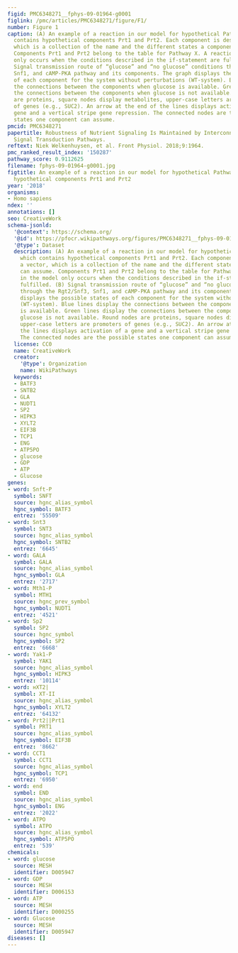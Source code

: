 ```yaml
---
figid: PMC6348271__fphys-09-01964-g0001
figlink: /pmc/articles/PMC6348271/figure/F1/
number: Figure 1
caption: (A) An example of a reaction in our model for hypothetical PathwayX, which
  contains hypothetical components Prt1 and Prt2. Each component is designated a vector,
  which is a collection of the name and the different states a component can assume.
  Components Prt1 and Prt2 belong to the table for Pathway X. A reaction in the model
  only occurs when the conditions described in the if-statement are fulfilled. (B)
  Signal transmission route of “glucose” and “no glucose” conditions through the Rgt2/Snf3,
  Snf1, and cAMP-PKA pathway and its components. The graph displays the possible states
  of each component for the system without perturbations (WT-system). Blue lines display
  the connections between the components when glucose is available. Green lines display
  the connections between the components when glucose is not available. Round nodes
  are proteins, square nodes display metabolites, upper-case letters are promoters
  of genes (e.g., SUC2). An arrow at the end of the lines displays activation of a
  gene and a vertical stripe gene repression. The connected nodes are the possible
  states one component can assume.
pmcid: PMC6348271
papertitle: Robustness of Nutrient Signaling Is Maintained by Interconnectivity Between
  Signal Transduction Pathways.
reftext: Niek Welkenhuysen, et al. Front Physiol. 2018;9:1964.
pmc_ranked_result_index: '150287'
pathway_score: 0.9112625
filename: fphys-09-01964-g0001.jpg
figtitle: An example of a reaction in our model for hypothetical PathwayX, which contains
  hypothetical components Prt1 and Prt2
year: '2018'
organisms:
- Homo sapiens
ndex: ''
annotations: []
seo: CreativeWork
schema-jsonld:
  '@context': https://schema.org/
  '@id': https://pfocr.wikipathways.org/figures/PMC6348271__fphys-09-01964-g0001.html
  '@type': Dataset
  description: (A) An example of a reaction in our model for hypothetical PathwayX,
    which contains hypothetical components Prt1 and Prt2. Each component is designated
    a vector, which is a collection of the name and the different states a component
    can assume. Components Prt1 and Prt2 belong to the table for Pathway X. A reaction
    in the model only occurs when the conditions described in the if-statement are
    fulfilled. (B) Signal transmission route of “glucose” and “no glucose” conditions
    through the Rgt2/Snf3, Snf1, and cAMP-PKA pathway and its components. The graph
    displays the possible states of each component for the system without perturbations
    (WT-system). Blue lines display the connections between the components when glucose
    is available. Green lines display the connections between the components when
    glucose is not available. Round nodes are proteins, square nodes display metabolites,
    upper-case letters are promoters of genes (e.g., SUC2). An arrow at the end of
    the lines displays activation of a gene and a vertical stripe gene repression.
    The connected nodes are the possible states one component can assume.
  license: CC0
  name: CreativeWork
  creator:
    '@type': Organization
    name: WikiPathways
  keywords:
  - BATF3
  - SNTB2
  - GLA
  - NUDT1
  - SP2
  - HIPK3
  - XYLT2
  - EIF3B
  - TCP1
  - ENG
  - ATP5PO
  - glucose
  - GDP
  - ATP
  - Glucose
genes:
- word: Snft-P
  symbol: SNFT
  source: hgnc_alias_symbol
  hgnc_symbol: BATF3
  entrez: '55509'
- word: Snt3
  symbol: SNT3
  source: hgnc_alias_symbol
  hgnc_symbol: SNTB2
  entrez: '6645'
- word: GALA
  symbol: GALA
  source: hgnc_alias_symbol
  hgnc_symbol: GLA
  entrez: '2717'
- word: Mth1-P
  symbol: MTH1
  source: hgnc_prev_symbol
  hgnc_symbol: NUDT1
  entrez: '4521'
- word: Sp2
  symbol: SP2
  source: hgnc_symbol
  hgnc_symbol: SP2
  entrez: '6668'
- word: Yak1-P
  symbol: YAK1
  source: hgnc_alias_symbol
  hgnc_symbol: HIPK3
  entrez: '10114'
- word: нXT2|
  symbol: XT-II
  source: hgnc_alias_symbol
  hgnc_symbol: XYLT2
  entrez: '64132'
- word: Prt2||Prt1
  symbol: PRT1
  source: hgnc_alias_symbol
  hgnc_symbol: EIF3B
  entrez: '8662'
- word: CCT1
  symbol: CCT1
  source: hgnc_alias_symbol
  hgnc_symbol: TCP1
  entrez: '6950'
- word: end
  symbol: END
  source: hgnc_alias_symbol
  hgnc_symbol: ENG
  entrez: '2022'
- word: ATPO
  symbol: ATPO
  source: hgnc_alias_symbol
  hgnc_symbol: ATP5PO
  entrez: '539'
chemicals:
- word: glucose
  source: MESH
  identifier: D005947
- word: GDP
  source: MESH
  identifier: D006153
- word: ATP
  source: MESH
  identifier: D000255
- word: Glucose
  source: MESH
  identifier: D005947
diseases: []
---
```

